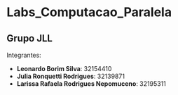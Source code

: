 # Labs_Computacao_Paralela
## Grupo JLL
Integrantes:
- **Leonardo Borim Silva**:                  32154410
- **Julia Ronquetti Rodrigues**:             32139871
- **Larissa Rafaela Rodrigues Nepomuceno**:  32195311

